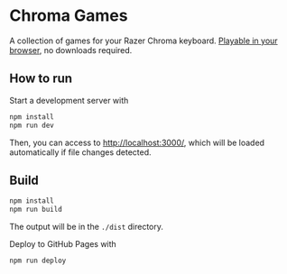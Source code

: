 # Chroma Games

A collection of games for your Razer Chroma keyboard. [Playable in your browser](https://diegodan1893.github.io/chroma-games/), no downloads required.

## How to run

Start a development server with

```bash
npm install
npm run dev
```

Then, you can access to <http://localhost:3000/>, which will be loaded automatically if file changes detected.

## Build

```bash
npm install
npm run build
```

The output will be in the `./dist` directory.

Deploy to GitHub Pages with

```bash
npm run deploy
```
